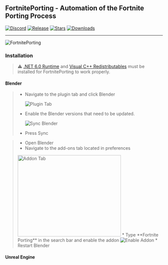 ﻿FortnitePorting - Automation of the Fortnite Porting Process
------------------------------------------

[![Discord](https://discord.com/api/guilds/866821077769781249/widget.png?style=shield)](https://discord.gg/DZ5YFXdBA6)
[![Release](https://img.shields.io/github/release/halfuwu/FortnitePorting)]()
[![Stars](https://img.shields.io/github/stars/halfuwu/FortnitePorting?color=yellow)]()
[![Downloads](https://img.shields.io/github/downloads/halfuwu/FortnitePorting/total?color=green)]()
***
<img src="https://github.com/halfuwu/FortnitePorting/blob/master/.github/images/preview.png?raw=true" alt="FortnitePorting">

### Installation

> ⚠️ [.NET 6.0 Runtime](https://dotnet.microsoft.com/en-us/download/dotnet/thank-you/runtime-desktop-6.0.20-windows-x64-installer) and [Visual C++ Redistributables](https://aka.ms/vs/17/release/vc_redist.x64.exe) must be installed for FortnitePorting to work properly.

#### Blender

> * Navigate to the plugin tab and click Blender
> 
>   <img src="https://github.com/halfuwu/FortnitePorting/blob/master/.github/images/pluginTab.png?raw=true" alt="Plugin Tab">
>
> * Enable the Blender versions that need to be updated.
> 
>   <img src="https://github.com/halfuwu/FortnitePorting/blob/master/.github/images/syncBlender.png?raw=true" alt="Sync Blender">
> 
> * Press Sync


> * Open Blender
> * Navigate to the add-ons tab located in preferences
>
>  <img src="https://docs.blender.org/manual/en/latest/_images/editors_preferences_section_addons.png" alt="Addon Tab" height=260 width=330>
> * Type **Fortnite Porting** in the search bar and enable the addon
>
>    <img src="https://github.com/halfuwu/FortnitePorting/blob/master/.github/images/enableBlender.png?raw=true" alt="Enable Addon">
> * Restart Blender

#### Unreal Engine

